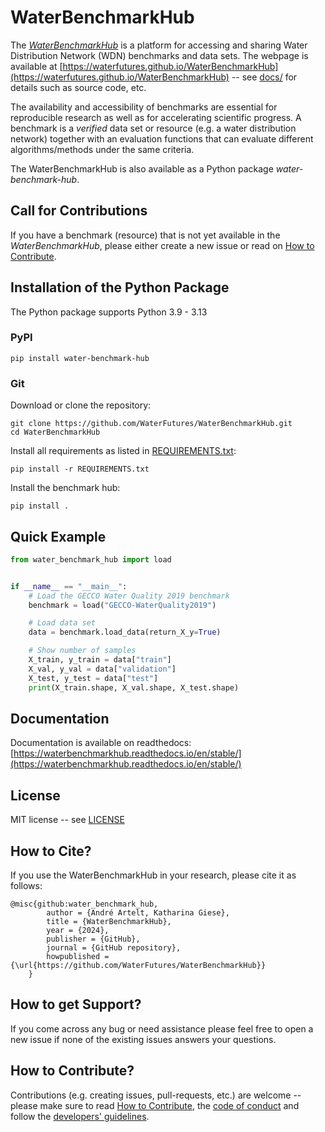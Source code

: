 # WaterBenchmarkHub

The [*WaterBenchmarkHub*](https://waterfutures.github.io/WaterBenchmarkHub) is a platform for
accessing and sharing Water Distribution Network (WDN) benchmarks and data sets.
The webpage is available at
[https://waterfutures.github.io/WaterBenchmarkHub](https://waterfutures.github.io/WaterBenchmarkHub)
-- see [docs/](docs/) for details such as source code, etc.

The availability and accessibility of benchmarks are essential for reproducible research as well as
for accelerating scientific progress.
A benchmark is a *verified* data set or resource (e.g. a water distribution network) together with an
evaluation functions that can evaluate different algorithms/methods under the same criteria.

The WaterBenchmarkHub is also available as a Python package *water-benchmark-hub*.

## Call for Contributions

If you have a benchmark (resource) that is not yet available in the *WaterBenchmarkHub*,
please either create a new issue or read on
[How to Contribute](https://waterbenchmarkhub.readthedocs.io/en/latest/how_to_contribute.html).

## Installation of the Python Package

The Python package supports Python 3.9 - 3.13

### PyPI

```
pip install water-benchmark-hub
```

### Git
Download or clone the repository:
```
git clone https://github.com/WaterFutures/WaterBenchmarkHub.git
cd WaterBenchmarkHub
```

Install all requirements as listed in [REQUIREMENTS.txt](REQUIREMENTS.txt):
```
pip install -r REQUIREMENTS.txt
```

Install the benchmark hub:
```
pip install .
```

## Quick Example

```python
from water_benchmark_hub import load


if __name__ == "__main__":
    # Load the GECCO Water Quality 2019 benchmark
    benchmark = load("GECCO-WaterQuality2019")

    # Load data set
    data = benchmark.load_data(return_X_y=True)

    # Show number of samples
    X_train, y_train = data["train"]
    X_val, y_val = data["validation"]
    X_test, y_test = data["test"]
    print(X_train.shape, X_val.shape, X_test.shape)
```

## Documentation

Documentation is available on readthedocs:
[https://waterbenchmarkhub.readthedocs.io/en/stable/](https://waterbenchmarkhub.readthedocs.io/en/stable/)

## License

MIT license -- see [LICENSE](LICENSE)

## How to Cite?

If you use the WaterBenchmarkHub in your research, please cite it as follows:

```
@misc{github:water_benchmark_hub,
        author = {André Artelt, Katharina Giese},
        title = {WaterBenchmarkHub},
        year = {2024},
        publisher = {GitHub},
        journal = {GitHub repository},
        howpublished = {\url{https://github.com/WaterFutures/WaterBenchmarkHub}}
    }
```

## How to get Support?

If you come across any bug or need assistance please feel free to open a new issue if none of the existing issues answers your questions.

## How to Contribute?

Contributions (e.g. creating issues, pull-requests, etc.) are welcome -- please make sure to read
[How to Contribute](https://waterbenchmarkhub.readthedocs.io/en/latest/how_to_contribute.html),
the [code of conduct](CODE_OF_CONDUCT.md) and follow the [developers' guidelines](DEVELOPERS.md).
